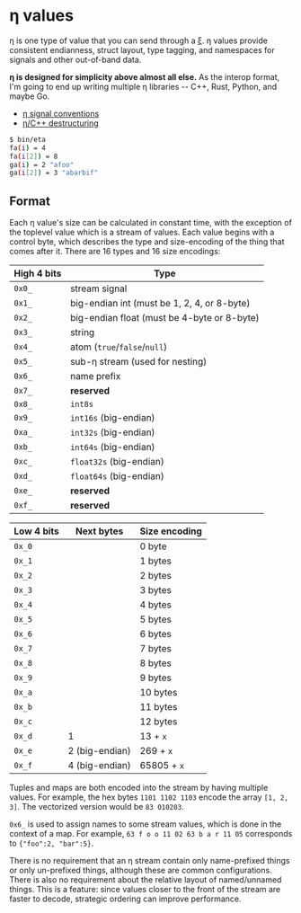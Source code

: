 # η values
η is one type of value that you can send through a [ξ](xi.md). η values provide consistent endianness, struct layout, type tagging, and namespaces for signals and other out-of-band data.

**η is designed for simplicity above almost all else.** As the interop format, I'm going to end up writing multiple η libraries -- C++, Rust, Python, and maybe Go.

+ [η signal conventions](eta-signals.md)
+ [η/C++ destructuring](eta-cpp.md)

```bash
$ bin/eta
fa(i) = 4
fa(i[2]) = 8
ga(i) = 2 "afoo"
ga(i[2]) = 3 "abarbif"
```


## Format
Each η value's size can be calculated in constant time, with the exception of the toplevel value which is a stream of values. Each value begins with a control byte, which describes the type and size-encoding of the thing that comes after it. There are 16 types and 16 size encodings:

| High 4 bits | Type                                        |
|-------------|---------------------------------------------|
| `0x0_`      | stream signal                               |
| `0x1_`      | big-endian int (must be 1, 2, 4, or 8-byte) |
| `0x2_`      | big-endian float (must be 4-byte or 8-byte) |
| `0x3_`      | string                                      |
| `0x4_`      | atom (`true`/`false`/`null`)                |
| `0x5_`      | sub-η stream (used for nesting)             |
| `0x6_`      | name prefix                                 |
| `0x7_`      | **reserved**                                |
| `0x8_`      | `int8s`                                     |
| `0x9_`      | `int16s` (big-endian)                       |
| `0xa_`      | `int32s` (big-endian)                       |
| `0xb_`      | `int64s` (big-endian)                       |
| `0xc_`      | `float32s` (big-endian)                     |
| `0xd_`      | `float64s` (big-endian)                     |
| `0xe_`      | **reserved**                                |
| `0xf_`      | **reserved**                                |

| Low 4 bits | Next bytes     | Size encoding |
|------------|----------------|---------------|
| `0x_0`     |                | 0 byte        |
| `0x_1`     |                | 1 bytes       |
| `0x_2`     |                | 2 bytes       |
| `0x_3`     |                | 3 bytes       |
| `0x_4`     |                | 4 bytes       |
| `0x_5`     |                | 5 bytes       |
| `0x_6`     |                | 6 bytes       |
| `0x_7`     |                | 7 bytes       |
| `0x_8`     |                | 8 bytes       |
| `0x_9`     |                | 9 bytes       |
| `0x_a`     |                | 10 bytes      |
| `0x_b`     |                | 11 bytes      |
| `0x_c`     |                | 12 bytes      |
| `0x_d`     | 1              | 13 + `x`      |
| `0x_e`     | 2 (big-endian) | 269 + `x`     |
| `0x_f`     | 4 (big-endian) | 65805 + `x`   |

Tuples and maps are both encoded into the stream by having multiple values. For example, the hex bytes `1101 1102 1103` encode the array `[1, 2, 3]`. The vectorized version would be `83 010203`.

`0x6_` is used to assign names to some stream values, which is done in the context of a map. For example, `63 f o o 11 02 63 b a r 11 05` corresponds to `{"foo":2, "bar":5}`.

There is no requirement that an η stream contain only name-prefixed things or only un-prefixed things, although these are common configurations. There is also no requirement about the relative layout of named/unnamed things. This is a feature: since values closer to the front of the stream are faster to decode, strategic ordering can improve performance.
